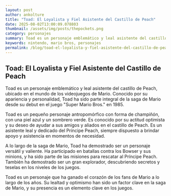 ```yaml
--- 
layout: post 
author: ankolture 
title: "Toad: El Loyalista y Fiel Asistente del Castillo de Peach"
date: 2025-08-02T13:00:09.078803 
thumbnail: /assets/img/posts/thepockets.png
category: personajes 
summary: Toad es un personaje emblemático y leal asistente del castillo de Peach, ubicado en el mundo de los videojuegos de Mario. Conocido por su apariencia y...
keywords: nintendo, mario bros, personajes 
permalink: /blog/toad-el-loyalista-y-fiel-asistente-del-castillo-de-peach/ 
--- 
```


## Toad: El Loyalista y Fiel Asistente del Castillo de Peach

Toad es un personaje emblemático y leal asistente del castillo de Peach, ubicado en el mundo de los videojuegos de Mario. Conocido por su apariencia y personalidad, Toad ha sido parte integral de la saga de Mario desde su debut en el juego "Super Mario Bros." en 1985.

Toad es un pequeño personaje antropomórfico con forma de champiñón, con una piel azul y un sombrero verde. Es conocido por su actitud optimista y su deseo de ayudar a sus amigos y aliados en el castillo de Peach. Es un asistente leal y dedicado del Príncipe Peach, siempre dispuesto a brindar apoyo y asistencia en momentos de necesidad.

A lo largo de la saga de Mario, Toad ha demostrado ser un personaje versátil y valiente. Ha participado en batallas contra los Bowser y sus minions, y ha sido parte de las misiones para rescatar al Príncipe Peach. También ha demostrado ser un gran explorador, descubriendo secretos y teselas en los niveles de los juegos.

Toad es un personaje que ha ganado el corazón de los fans de Mario a lo largo de los años. Su lealtad y optimismo han sido un factor clave en la saga de Mario, y su presencia es un elemento clave en los juegos.

